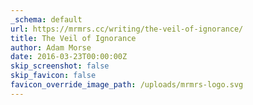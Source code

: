 ```yaml
---
_schema: default
url: https://mrmrs.cc/writing/the-veil-of-ignorance/
title: The Veil of Ignorance
author: Adam Morse
date: 2016-03-23T00:00:00Z
skip_screenshot: false
skip_favicon: false
favicon_override_image_path: /uploads/mrmrs-logo.svg
---
```

